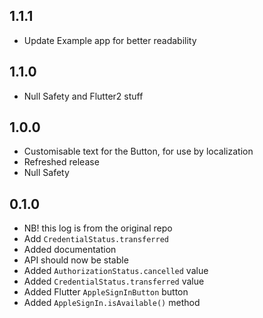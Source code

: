## 1.1.1

* Update Example app for better readability

## 1.1.0

* Null Safety and Flutter2 stuff

## 1.0.0

* Customisable text for the Button, for use by localization 
* Refreshed release
* Null Safety

## 0.1.0

* NB! this log is from the original repo
* Add `CredentialStatus.transferred`
* Added documentation
* API should now be stable
* Added `AuthorizationStatus.cancelled` value
* Added `CredentialStatus.transferred` value
* Added Flutter `AppleSignInButton` button
* Added `AppleSignIn.isAvailable()` method

